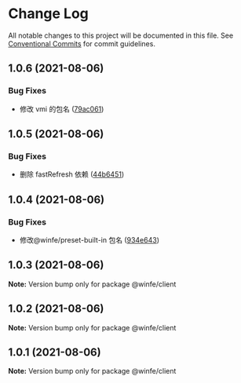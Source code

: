 # Change Log

All notable changes to this project will be documented in this file. See [Conventional Commits](https://conventionalcommits.org) for commit guidelines.

## 1.0.6 (2021-08-06)

### Bug Fixes

- 修改 vmi 的包名 ([79ac061](https://github.com/cool-fe/vmi/commit/79ac061f061220089a9adf6efbe48509572c62d7))

## 1.0.5 (2021-08-06)

### Bug Fixes

- 删除 fastRefresh 依赖 ([44b6451](https://github.com/cool-fe/vmi/commit/44b6451ef393060c357c41d907f1539decbd71de))

## 1.0.4 (2021-08-06)

### Bug Fixes

- 修改@winfe/preset-built-in 包名 ([934e643](https://github.com/cool-fe/vmi/commit/934e643612452f198fa4d78ef2929250ac93ae5e))

## 1.0.3 (2021-08-06)

**Note:** Version bump only for package @winfe/client

## 1.0.2 (2021-08-06)

**Note:** Version bump only for package @winfe/client

## 1.0.1 (2021-08-06)

**Note:** Version bump only for package @winfe/client
